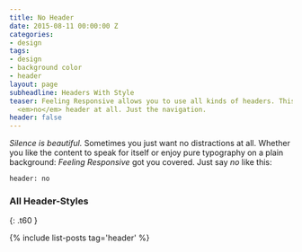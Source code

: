```yaml
---
title: No Header
date: 2015-08-11 00:00:00 Z
categories:
- design
tags:
- design
- background color
- header
layout: page
subheadline: Headers With Style
teaser: Feeling Responsive allows you to use all kinds of headers. This example shows
  <em>no</em> header at all. Just the navigation.
header: false
---
```


*Silence is beautiful.* Sometimes you just want no distractions at all. Whether you like the content to speak for itself or enjoy pure typography on a plain background: *Feeling Responsive* got you covered. Just say *no* like this:
<!--more-->

~~~
header: no
~~~


### All Header-Styles
{: .t60 }

{% include list-posts tag='header' %}
